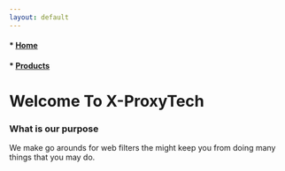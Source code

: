 ```yaml
---
layout: default
---
```

#### *   [Home](./)
#### *   [Products](./Products.html)

# Welcome To X-ProxyTech


### What is our purpose
We make go arounds for web filters the might keep you from doing many things that you may do.
